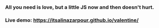 <div align="center"><img src="screenshot.png" alt="" /></div>

### All you need is love, but a little JS now and then doesn't hurt.
### Live demo:  <a href="https://itsalinazarpour.github.io/valentine/">https://itsalinazarpour.github.io/valentine/</a>
